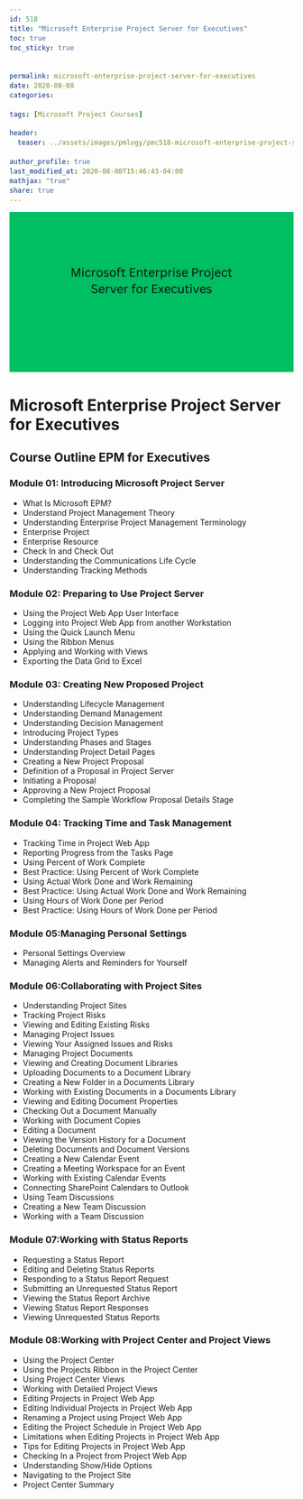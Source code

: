 ```yaml
---
id: 518    
title: "Microsoft Enterprise Project Server for Executives"
toc: true
toc_sticky: true


permalink: microsoft-enterprise-project-server-for-executives
date: 2020-08-08
categories:

tags: [Microsoft Project Courses]

header:
  teaser: ../assets/images/pmlogy/pmc518-microsoft-enterprise-project-server-for-executives.jpg

author_profile: true
last_modified_at: 2020-08-08T15:46:43-04:00
mathjax: "true"
share: true
---
```


![Microsoft Enterprise Project Server For Executives](../assets/images/pmlogy/pmc518-microsoft-enterprise-project-server-for-executives.jpg)

# Microsoft Enterprise Project Server for Executives

## Course Outline EPM for Executives

### Module 01: Introducing Microsoft Project Server

*   What Is Microsoft EPM?
*   Understand Project Management Theory
*   Understanding Enterprise Project Management Terminology
*   Enterprise Project
*   Enterprise Resource
*   Check In and Check Out
*   Understanding the Communications Life Cycle
*   Understanding Tracking Methods

### Module 02: Preparing to Use Project Server

*   Using the Project Web App User Interface
*   Logging into Project Web App from another Workstation
*   Using the Quick Launch Menu
*   Using the Ribbon Menus
*   Applying and Working with Views
*   Exporting the Data Grid to Excel

### Module 03: Creating New Proposed Project

*   Understanding Lifecycle Management
*   Understanding Demand Management
*   Understanding Decision Management
*   Introducing Project Types
*   Understanding Phases and Stages
*   Understanding Project Detail Pages
*   Creating a New Project Proposal
*   Definition of a Proposal in Project Server
*   Initiating a Proposal
*   Approving a New Project Proposal
*   Completing the Sample Workflow Proposal Details Stage

### Module 04: Tracking Time and Task Management

*   Tracking Time in Project Web App
*   Reporting Progress from the Tasks Page
*   Using Percent of Work Complete
*   Best Practice: Using Percent of Work Complete
*   Using Actual Work Done and Work Remaining
*   Best Practice: Using Actual Work Done and Work Remaining
*   Using Hours of Work Done per Period
*   Best Practice: Using Hours of Work Done per Period

### Module 05:Managing Personal Settings

*   Personal Settings Overview
*   Managing Alerts and Reminders for Yourself

### Module 06:Collaborating with Project Sites

*   Understanding Project Sites
*   Tracking Project Risks
*   Viewing and Editing Existing Risks
*   Managing Project Issues
*   Viewing Your Assigned Issues and Risks
*   Managing Project Documents
*   Viewing and Creating Document Libraries
*   Uploading Documents to a Document Library
*   Creating a New Folder in a Documents Library
*   Working with Existing Documents in a Documents Library
*   Viewing and Editing Document Properties
*   Checking Out a Document Manually
*   Working with Document Copies
*   Editing a Document
*   Viewing the Version History for a Document
*   Deleting Documents and Document Versions
*   Creating a New Calendar Event
*   Creating a Meeting Workspace for an Event
*   Working with Existing Calendar Events
*   Connecting SharePoint Calendars to Outlook
*   Using Team Discussions
*   Creating a New Team Discussion
*   Working with a Team Discussion

### Module 07:Working with Status Reports

*   Requesting a Status Report
*   Editing and Deleting Status Reports
*   Responding to a Status Report Request
*   Submitting an Unrequested Status Report
*   Viewing the Status Report Archive
*   Viewing Status Report Responses
*   Viewing Unrequested Status Reports

### Module 08:Working with Project Center and Project Views

*   Using the Project Center
*   Using the Projects Ribbon in the Project Center
*   Using Project Center Views
*   Working with Detailed Project Views
*   Editing Projects in Project Web App
*   Editing Individual Projects in Project Web App
*   Renaming a Project using Project Web App
*   Editing the Project Schedule in Project Web App
*   Limitations when Editing Projects in Project Web App
*   Tips for Editing Projects in Project Web App
*   Checking In a Project from Project Web App
*   Understanding Show/Hide Options
*   Navigating to the Project Site
*   Project Center Summary


